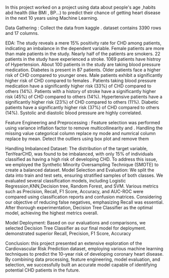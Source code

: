 In this project worked on a project using data about people's age ,habits abd health (like BMI , BP...) to predict their chance of getting heart disease in the next 10 years using Machine Learning.

Data Gathering :
Collect the data from kaggle . dataset contains 3390 rows and 17 columns.

EDA:
The study reveals a mere 15% positivity rate for CHD among patients, indicating an imbalance in the dependent variable.
Female patients are more than male patients in the study.
Nearly half of the patients are smokers.
22 patients in the study have experienced a stroke.
1069 patients have histroy of Hypertension.
About 100 patients in the study are taking blood pressure medication.
Diabetes is present in 87 patients.
Older patients face a higher risk of CHD compared to younger ones.
Male patients exhibit a significantly higher risk  of CHD compared to females .
Patients taking blood pressure medication have a significantly higher risk (33%) of CHD compared to others (14%).
Patients with a history of stroke have a significantly higher risk (45%) of CHD compared to others (14%).
Hypertensive patients have a significantly higher risk (23%) of CHD compared to others (11%).
Diabetic patients have a significantly higher risk (37%) of CHD compared to others (14%).
Systolic and diastolic blood pressure are highly correlated.

Feature Engineering and Preprocessing :
Feature selection was performed using variance inflation factor to remove multicollinearity and . 
Handling the missing value categorical column replace ny mode and numrical column replace by mean.
Detect the outliers using box plot and remove them

Handling Imbalanced Dataset: 
The distribution of the target variable, TenYearCHD, was found to be imbalanced, with only 15% of individuals classified as having a high risk of developing CHD. To address this issue, we employed the Synthetic Minority Oversampling Technique (SMOTE) to create a balanced dataset.
Model Selection and Evaluation: We split the data into train and test sets, ensuring stratified samples of both classes. We evaluated several classification models, including Logistic Regression,KNN,Decision tree, Random Forest, and SVM. Various metrics such as Precision, Recall, F1 Score, Accuracy, and AUC-ROC were compared using classification reports and confusion matrices. Considering our objective of reducing false negatives, emphasizing Recall was essential. After thorough experimentation, Decision Tree Classifier as the optimal model, achieving the highest metrics overall.

Model Deployment: Based on our evaluations and comparisons, we selected Decision Tree Classifier as our final model for deployment. demonstrated superior Recall, Precision, F1 Score, Accuracy

Conclusion:
this project presented an extensive exploration of the Cardiovascular Risk Prediction dataset, employing various machine learning techniques to predict the 10-year risk of developing coronary heart disease. By combining data processing, feature engineering, model evaluation, and selection, we successfully built an accurate model capable of identifying potential CHD patients in the future.
